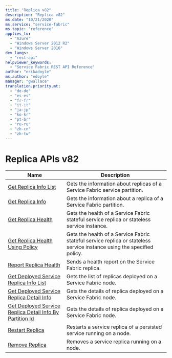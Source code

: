```yaml
---
title: "Replica v82"
description: "Replica v82"
ms.date: "10/21/2020"
ms.service: "service-fabric"
ms.topic: "reference"
applies_to: 
  - "Azure"
  - "Windows Server 2012 R2"
  - "Windows Server 2016"
dev_langs: 
  - "rest-api"
helpviewer_keywords: 
  - "Service Fabric REST API Reference"
author: "erikadoyle"
ms.author: "edoyle"
manager: "gwallace"
translation.priority.mt: 
  - "de-de"
  - "es-es"
  - "fr-fr"
  - "it-it"
  - "ja-jp"
  - "ko-kr"
  - "pt-br"
  - "ru-ru"
  - "zh-cn"
  - "zh-tw"
---
```

# Replica APIs v82

| Name | Description |
| --- | --- |
| [Get Replica Info List](sfclient-v82-api-getreplicainfolist.md) | Gets the information about replicas of a Service Fabric service partition.<br/> |
| [Get Replica Info](sfclient-v82-api-getreplicainfo.md) | Gets the information about a replica of a Service Fabric partition.<br/> |
| [Get Replica Health](sfclient-v82-api-getreplicahealth.md) | Gets the health of a Service Fabric stateful service replica or stateless service instance.<br/> |
| [Get Replica Health Using Policy](sfclient-v82-api-getreplicahealthusingpolicy.md) | Gets the health of a Service Fabric stateful service replica or stateless service instance using the specified policy.<br/> |
| [Report Replica Health](sfclient-v82-api-reportreplicahealth.md) | Sends a health report on the Service Fabric replica.<br/> |
| [Get Deployed Service Replica Info List](sfclient-v82-api-getdeployedservicereplicainfolist.md) | Gets the list of replicas deployed on a Service Fabric node.<br/> |
| [Get Deployed Service Replica Detail Info](sfclient-v82-api-getdeployedservicereplicadetailinfo.md) | Gets the details of replica deployed on a Service Fabric node.<br/> |
| [Get Deployed Service Replica Detail Info By Partition Id](sfclient-v82-api-getdeployedservicereplicadetailinfobypartitionid.md) | Gets the details of replica deployed on a Service Fabric node.<br/> |
| [Restart Replica](sfclient-v82-api-restartreplica.md) | Restarts a service replica of a persisted service running on a node.<br/> |
| [Remove Replica](sfclient-v82-api-removereplica.md) | Removes a service replica running on a node.<br/> |

